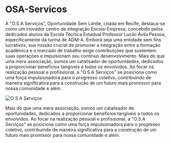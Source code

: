 # OSA-Servicos

A "O.S.A Serviços", Oportunidade Sem Limite, criada em Recife, destaca-se como um inovador centro de integração Escola-Empresa, concebido pelos dedicados alunos da Escola Técnica Estadual Professor Lucilo Ávila Pessoa, especificamente da turma de ADM-A. Embora seja uma entidade sem fins lucrativos, sua missão crucial de promover a integração entre a formação acadêmica e o mercado de trabalho exige contribuições que sustentem suas operações e impulsionam seu contínuo desenvolvimento.
Mais do que uma mera associação, somos um catalisador de oportunidades, dedicados a proporcionar benefícios tangíveis a todos os envolvidos. Ao focar na realização pessoal e profissional, a "O.S.A Serviços" se posiciona como uma força impulsionadora para o progresso coletivo, contribuindo de maneira significativa para a construção de um futuro mais promissor para nossa comunidade e além.

![O S A Serviços](https://github.com/Italoliraa/OSA-Servicos/assets/143004026/1026d4e9-65b7-4d0c-bf84-da45fb166672)

 Mais do que uma mera associação, somos um catalisador de oportunidades, dedicados a proporcionar benefícios tangíveis a todos os envolvidos. Ao focar na realização pessoal e profissional, a "O.S.A Serviços" se posiciona como uma força impulsionadora para o progresso coletivo, contribuindo de maneira significativa para a construção de um futuro mais promissor para nossa comunidade e além.

